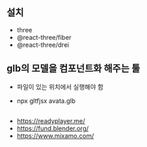 ## 설치

- three
- @react-three/fiber
- @react-three/drei

## glb의 모델을 컴포넌트화 해주는 툴

- 파일이 있는 위치에서 실행해야 함

- npx gltfjsx avata.glb

##

- https://readyplayer.me/
- https://fund.blender.org/
- https://www.mixamo.com/
